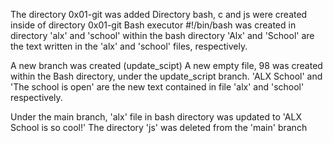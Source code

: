 The directory 0x01-git was added Directory bash, c and js were created inside of directory 0x01-git Bash executor #!/bin/bash was created in directory 'alx' and 'school' within the bash directory 'Alx' and 'School' are the text written in the 'alx' and 'school' files, respectively.

A new branch was created (update_scipt) A new empty file, 98 was created within the Bash directory, under the update_script branch. 'ALX School' and 'The school is open' are the new text contained in file 'alx' and 'school' respectively.

Under the main branch, 'alx' file in bash directory was updated to 'ALX School is so cool!' The directory 'js' was deleted from the 'main' branch
